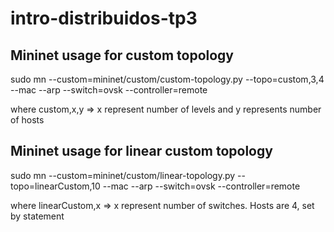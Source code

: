 # intro-distribuidos-tp3

## Mininet usage for custom topology

sudo mn --custom=mininet/custom/custom-topology.py --topo=custom,3,4 --mac --arp --switch=ovsk --controller=remote

where custom,x,y => x represent number of levels and y represents number of hosts


## Mininet usage for linear custom topology

sudo mn --custom=mininet/custom/linear-topology.py --topo=linearCustom,10 --mac --arp --switch=ovsk --controller=remote

where linearCustom,x => x represent number of switches. Hosts are 4, set by statement